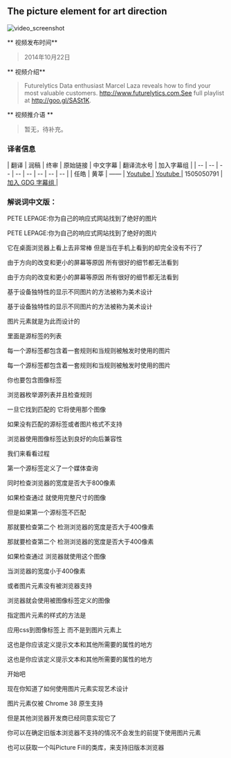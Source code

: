## The picture element for art direction

![video_screenshot](images/lboyR-A1woU.jpg)


** 视频发布时间**
 
> 2014年10月22日

** 视频介绍**

> Futurelytics Data enthusiast Marcel Laza reveals how to find your most valuable customers. http://www.futurelytics.com.See full playlist at http://goo.gl/SASt1K.

** 视频推介语 **

>  暂无，待补充。


### 译者信息

| 翻译 | 润稿 | 终审 | 原始链接 | 中文字幕 |  翻译流水号  |  加入字幕组  |
| -- | -- | -- | -- | -- |  -- | -- | -- |
| 任皓 | 黄莘 | ——  | [ Youtube ]( https://www.youtube.com/watch?v=QINlm3vjnaY )  |  [ Youtube ]( https://www.youtube.com/watch?v=QINlm3vjnaY ) | 1505050791 | [ 加入 GDG 字幕组 ]( http://www.gfansub.com/join_translator )  |



### 解说词中文版：

PETE LEPAGE:你为自己的响应式网站找到了绝好的图片

PETE LEPAGE:你为自己的响应式网站找到了绝好的图片

它在桌面浏览器上看上去非常棒  但是当在手机上看到的却完全没有不行了

由于方向的改变和更小的屏幕等原因  所有很好的细节都无法看到

由于方向的改变和更小的屏幕等原因  所有很好的细节都无法看到

基于设备独特性的显示不同图片的方法被称为美术设计

基于设备独特性的显示不同图片的方法被称为美术设计

图片元素就是为此而设计的

里面是源标签的列表

每一个源标签都包含着一套规则和当规则被触发时使用的图片

每一个源标签都包含着一套规则和当规则被触发时使用的图片

你也要包含图像标签

浏览器枚举源列表并且检查规则

一旦它找到匹配的  它将使用那个图像

如果没有匹配的源标签或者图片格式不支持

浏览器使用图像标签达到良好的向后兼容性

我们来看看过程

第一个源标签定义了一个媒体查询

同时检查浏览器的宽度是否大于800像素

如果检查通过  就使用完整尺寸的图像

但是如果第一个源标签不匹配

那就要检查第二个  检测浏览器的宽度是否大于400像素

那就要检查第二个  检测浏览器的宽度是否大于400像素

如果检查通过  浏览器就使用这个图像

当浏览器的宽度小于400像素

或者图片元素没有被浏览器支持

浏览器就会使用被图像标签定义的图像

指定图片元素的样式的方法是

应用css到图像标签上  而不是到图片元素上

这也是你应该定义提示文本和其他所需要的属性的地方

这也是你应该定义提示文本和其他所需要的属性的地方

开始吧

现在你知道了如何使用图片元素实现艺术设计

图片元素仅被 Chrome 38 原生支持

但是其他浏览器开发商已经同意实现它了

你可以在确定旧版本浏览器不支持的情况不会发生的前提下使用图片元素

也可以获取一个叫Picture Fill的类库，来支持旧版本浏览器




